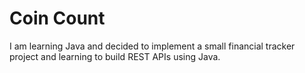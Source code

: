 # Coin Count

I am learning Java and decided to implement a small financial tracker project and learning to build REST APIs using Java.
